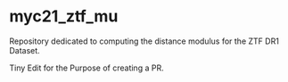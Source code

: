 # myc21_ztf_mu
Repository dedicated to computing the distance modulus for the ZTF DR1 Dataset.

Tiny Edit for the Purpose of creating a PR.
